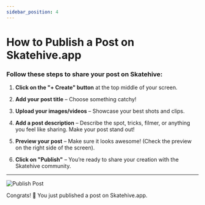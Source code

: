 ```yaml
---
sidebar_position: 4
---
```


# How to Publish a Post on Skatehive.app

### Follow these steps to share your post on Skatehive:

1. **Click on the "+ Create" button** at the top middle of your screen.

2. **Add your post title** – Choose something catchy!

3. **Upload your images/videos** – Showcase your best shots and clips.

4. **Add a post description** – Describe the spot, tricks, filmer, or anything you feel like sharing. Make your post stand out!

5. **Preview your post** – Make sure it looks awesome! (Check the preview on the right side of the screen).

6. **Click on "Publish"** – You’re ready to share your creation with the Skatehive community.

---

![Publish Post](../../src/assets/Tuto--basic/1.png)

Congrats! 🎉 You just published a post on Skatehive.app.
